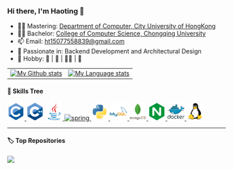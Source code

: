 ### Hi there, I'm Haoting 👋
- 🧑‍💻 Mastering: [Department of Computer, City University of HongKong](https://www.cs.cityu.edu.hk/)
- 🧑‍🎓 Bachelor: [College of Computer Science, Chongqing University](http://www.cs.cqu.edu.cn/xbwz/sy.htm)
- 📫 Email: ht15077558839@gmail.com
- 👟 Passionate in: Backend Development and Architectural Design
- 👀 Hobby: 🏀 | 🏃 | 🏊‍♂️ | 🎸


<a href="https://github.com/QinHaoting/github-readme-stats">
  <table cellspacing="0" cellpadding="0">
    <tr>
      <td style="border: 0;">
          <img
            src="https://github-readme-stats-haoting-qins-projects.vercel.app/api?username=qinhaoting&theme=buefy&show_icons=true&include_all_commits=true&hide_border=true&rank_icon=percentile&show=prs_merged,prs_merged_percentage"
            alt="My Github stats"
            height="300"
          />
      </td>
      <td style="border: 0;">
          <img
            src="https://github-readme-stats-haoting-qins-projects.vercel.app/api/top-langs/?username=qinhaoting&theme=buefy&layout=pie&hide_border=true&langs_count=8&hide=html,javascript&size_weight=0.5&count_weight=0.5"
            alt="My Language stats"
            width="300"
          />
      </td>
    </tr>
  </table>
</a>


#### 🔨 Skills Tree

<!--frontend
  <a href="https://www.w3.org/html/" target="_blank"> <img src="https://raw.githubusercontent.com/devicons/devicon/master/icons/html5/html5-original-wordmark.svg" alt="html5" width="40" height="40"/> </a> 
  <a href="https://www.w3schools.com/css/" target="_blank"> <img src="https://raw.githubusercontent.com/devicons/devicon/master/icons/css3/css3-original-wordmark.svg" alt="css3" width="40" height="40"/> </a> 
  <a href="https://developer.mozilla.org/en-US/docs/Web/JavaScript" target="_blank"> <img src="https://raw.githubusercontent.com/devicons/devicon/master/icons/javascript/javascript-original.svg" alt="javascript" width="40" height="40"/> </a>
  <a href="https://nodejs.org" target="_blank"> <img src="https://raw.githubusercontent.com/devicons/devicon/master/icons/nodejs/nodejs-original-wordmark.svg" alt="nodejs" width="40" height="40"/> </a>
  <a href="https://vuejs.org/" target="_blank"> <img src="https://raw.githubusercontent.com/devicons/devicon/master/icons/vuejs/vuejs-original-wordmark.svg" alt="vuejs" width="40" height="40"/> </a>
  <a href="https://reactjs.org/" target="_blank"> <img src="https://raw.githubusercontent.com/devicons/devicon/master/icons/react/react-original-wordmark.svg" alt="react" width="40" height="40"/> </a> 
  <a href="https://reactnative.dev/" target="_blank"> <img src="https://reactnative.dev/img/header_logo.svg" alt="reactnative" width="40" height="40"/> </a>
--> 
  <!--
  <a href="https://flutter.dev" target="_blank"> <img src="https://www.vectorlogo.zone/logos/flutterio/flutterio-icon.svg" alt="flutter" width="40" height="40"/> </a> 
  -->
  <a href="https://www.cprogramming.com/" target="_blank"> <img src="https://raw.githubusercontent.com/devicons/devicon/master/icons/c/c-original.svg" alt="c" width="40" height="40"/> </a>
  <a href="https://www.w3schools.com/cpp/" target="_blank"> <img src="https://raw.githubusercontent.com/devicons/devicon/master/icons/cplusplus/cplusplus-original.svg" alt="cplusplus" width="40" height="40"/></a> 
  <a href="https://www.java.com" target="_blank"> <img src="https://raw.githubusercontent.com/devicons/devicon/master/icons/java/java-original.svg" alt="java" width="40" height="40"/> </a> 
  <a href="https://spring.io/" target="_blank"> <img src="https://www.vectorlogo.zone/logos/springio/springio-icon.svg" alt="spring" width="40" height="40"/> </a> 
  <a href="https://www.python.org" target="_blank"> <img src="https://raw.githubusercontent.com/devicons/devicon/master/icons/python/python-original.svg" alt="python" width="40" height="40"/> </a> 
  <a href="https://www.mysql.com/" target="_blank"> <img src="https://raw.githubusercontent.com/devicons/devicon/master/icons/mysql/mysql-original-wordmark.svg" alt="mysql" width="40" height="40"/> </a>
  <a href="https://www.mongodb.com/" target="_blank"> <img src="https://raw.githubusercontent.com/devicons/devicon/master/icons/mongodb/mongodb-original-wordmark.svg" alt="mongodb" width="40" height="40"/> </a>
  <a href="https://www.nginx.com" target="_blank"> <img src="https://raw.githubusercontent.com/devicons/devicon/master/icons/nginx/nginx-original.svg" alt="nginx" width="40" height="40"/> </a> 
  <a href="https://www.docker.com/" target="_blank"> <img src="https://raw.githubusercontent.com/devicons/devicon/master/icons/docker/docker-original-wordmark.svg" alt="docker" width="40" height="40"/> </a> 
  <a href="https://www.linux.org/" target="_blank"> <img src="https://raw.githubusercontent.com/devicons/devicon/master/icons/linux/linux-original.svg" alt="linux" width="40" height="40"/> </a> 

---
#### 🏷️ Top Repositories

<!--repo 1-->
<a href="https://github.com/QinHaoting/SceneModeling">
  <img align="center" src="https://github-readme-stats-haoting-qins-projects.vercel.app/api/pin/?username=qinhaoting&repo=SceneModeling&theme=buefy&description_lines_count=3" />
</a>

<!--repo x-->
<!--
<a href="https://github.com/QinHaoting/pzh">
  <img align="center" src="https://github-readme-stats-haoting-qins-projects.vercel.app/api/pin/?username=qinhaoting&repo=pzh&theme=buefy&description_lines_count=3" />
</a>
-->
<br />
